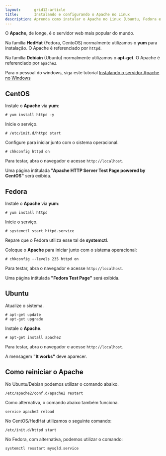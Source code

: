```yaml
---
layout:      grid12-article
title:       Instalando e configurando o Apache no Linux
description: Aprenda como instalar o Apache no Linux (Ubuntu, Fedora e CentOS)
---
```


O __Apache__, de longe, é o servidor web mais popular do mundo.

Na família __HedHat__ (Fedora, CentoOS) normalmente utilizamos o __yum__ para instalação. O Apache é referenciado por `httpd`.

Na família __Debiain__ (Ubuntu) normalmente utilizamos o __apt-get__. O Apache é referenciado por `apache2`.

Para o pessoal do windows, siga este tutorial [Instalando o servidor Apache no Windows](http://www.superdownloads.com.br/materias/instalando-servidor-apache-no-windows-linux.html "link-externo")




CentOS
---

Instale o __Apache__ via __yum__:

    # yum install httpd -y 

Inicie o serviço.

    # /etc/init.d/httpd start


Configure para iniciar junto com o sistema operacional.

    # chkconfig httpd on

Para testar, abra o navegador e acesse `http://localhost`.

Uma página intitulada __"Apache HTTP Server Test Page powered by CentOS"__ será exibida.




Fedora
---

Instale o __Apache__ via __yum__:

    # yum install httpd


Inicie o serviço.

    # systemctl start httpd.service

Repare que o Fedora utiliza esse tal de __systemctl__.

Coloque o __Apache__ para iniciar junto com o sistema operacional:

    # chkconfig --levels 235 httpd on
    
Para testar, abra o navegador e acesse `http://localhost`. 

Uma página intitulada __"Fedora Test Page"__ será exibida.




Ubuntu
---

Atualize o sistema.

    # apt-get update
    # apt-get upgrade 

Instale o __Apache__.

    # apt-get install apache2

Para testar, abra o navegador e acesse `http://localhost`.

A mensagem __"It works"__ deve aparecer.




Como reiniciar o Apache
---

No Ubuntu/Debian podemos utilizar o comando abaixo.

    /etc/apache2/conf.d/apache2 restart

Como alternativa, o comando abaixo também funciona.

    service apache2 reload

No CentOS/HedHat utilizamos o seguinte comando:

    /etc/init.d/httpd start

No Fedora, com alternativa, podemos utilizar o comando:

    systemctl resstart mysqld.service

